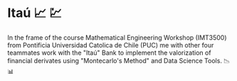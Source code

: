 # Itaú :chart_with_upwards_trend: :chart:

In the frame of the course Mathematical Engineering Workshop (IMT3500) from Pontificia Universidad Catolica de Chile (PUC) me with other four teammates work with the "Itaú" Bank to implement the valorization of financial derivates using "Montecarlo's Method" and Data Science Tools. :chart_with_downwards_trend: :bar_chart:
